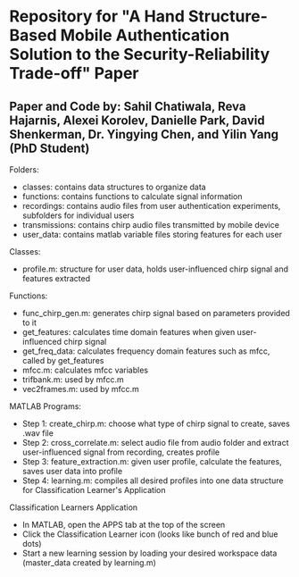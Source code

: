 # Repository for "A Hand Structure-Based Mobile Authentication Solution to the Security-Reliability Trade-off" Paper

## Paper and Code by: Sahil Chatiwala, Reva Hajarnis, Alexei Korolev, Danielle Park, David Shenkerman, Dr. Yingying Chen, and Yilin Yang (PhD Student)

Folders:
* classes: contains data structures to organize data
* functions: contains functions to calculate signal information
* recordings: contains audio files from user authentication experiments, subfolders for individual users
* transmissions: contains chirp audio files transmitted by mobile device
* user_data: contains matlab variable files storing features for each user

Classes:
* profile.m: structure for user data, holds user-influenced chirp signal and features extracted

Functions:
* func_chirp_gen.m: generates chirp signal based on parameters provided to it
* get_features: calculates time domain features when given user-influenced chirp signal
* get_freq_data: calculates frequency domain features such as mfcc, called by get_features
* mfcc.m: calculates mfcc variables
* trifbank.m: used by mfcc.m
* vec2frames.m: used by mfcc.m

MATLAB Programs:
* Step 1: create_chirp.m: choose what type of chirp signal to create, saves .wav file
* Step 2: cross_correlate.m: select audio file from audio folder and extract user-influenced signal from recording, creates profile
* Step 3: feature_extraction.m: given user profile, calculate the features, saves user data into profile
* Step 4: learning.m: compiles all desired profiles into one data structure for Classification Learner's Application

Classification Learners Application
* In MATLAB, open the APPS tab at the top of the screen
* Click the Classification Learner icon (looks like bunch of red and blue dots)
* Start a new learning session by loading your desired workspace data (master_data created by learning.m)
